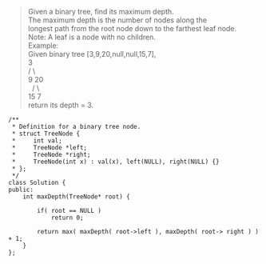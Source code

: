 > Given a binary tree, find its maximum depth.    
The maximum depth is the number of nodes along the    
longest path from the root node down to the farthest leaf node.   
Note: A leaf is a node with no children.    
Example:     
Given binary tree [3,9,20,null,null,15,7],     
    3    
   / \    
  9  20   
&nbsp;    /  \   
   15   7    
return its depth = 3.

```
/**
 * Definition for a binary tree node.
 * struct TreeNode {
 *     int val;
 *     TreeNode *left;
 *     TreeNode *right;
 *     TreeNode(int x) : val(x), left(NULL), right(NULL) {}
 * };
 */
class Solution {
public:
    int maxDepth(TreeNode* root) {

        if( root == NULL )
            return 0;

        return max( maxDepth( root->left ), maxDepth( root-> right ) ) + 1;
    }
};
```

